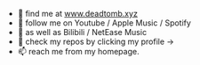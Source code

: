 - 👋 find me at www.deadtomb.xyz
- 👀 follow me on Youtube / Apple Music / Spotify
- 🌱 as well as Bilibili / NetEase Music
- 💞️ check my repos by clicking my profile ->
- 📫 reach me from my homepage.

<!---
deadtomb/deadtomb is a ✨ special ✨ repository because its `README.md` (this file) appears on your GitHub profile.
You can click the Preview link to take a look at your changes.
--->
